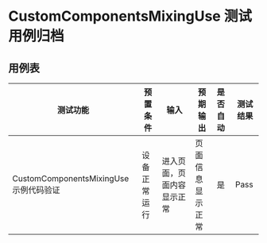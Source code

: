 # CustomComponentsMixingUse 测试用例归档

## 用例表

| 测试功能            | 预置条件       | 输入                                    | 预期输出     | 是否自动 | 测试结果 |
| ------------------- | -------------- |---------------------------------------|----------| :------- | -------- |
| CustomComponentsMixingUse示例代码验证    | 设备正常运行   | 进入页面，页面内容显示正常                   | 页面信息显示正常 | 是       | Pass     |